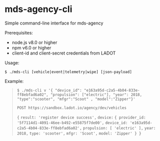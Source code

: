 # mds-agency-cli
Simple command-line interface for mds-agency

Prerequisites: 

* node.js v8.0 or higher
* npm v6.0 or higher
* client-id and client-secret credentials from LADOT

Usage:

`$ ./mds-cli [vehicle|event|telemetry|wipe] [json-payload]`

Example:

> `$ ./mds-cli v '{ "device_id": "e163a95d-c2a5-4b04-833e-ff8ebfad6a02", "propulsion": ["electric"], "year": 2018, "type":"scooter", "mfgr":"Scoot" , "model":"Zipper"}'`
> 
> `POST https://sandbox.ladot.io/agency/dev/vehicles`
> 
> `{` 
>   `result: 'register device success',`
>   `device:`
>    `{ provider_id: '5f7114d1-4091-46ee-b492-e55875f7de00',`
>      `device_id: 'e163a95d-c2a5-4b04-833e-ff8ebfad6a02',`
>      `propulsion: [ 'electric' ],`
>      `year: 2018,`
>      `type: 'scooter',`
>      `mfgr: 'Scoot',`
>      `model: 'Zipper' } }`
> 



